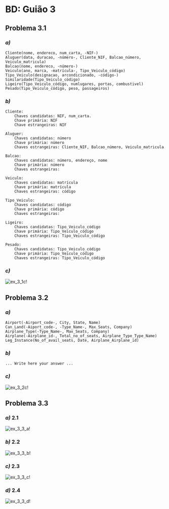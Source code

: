 # BD: Guião 3


## ​Problema 3.1
 
### *a)*

```
Cliente(nome, endereco, num_carta, -NIF-)
Aluguer(data, duracao, -número-, Cliente_NIF, Balcao_número, Veiculo_matricula)
Balcao(nome, endereco, -número-)
Veiculo(ano, marca, -matrícula-, Tipo_Veiculo_código)
Tipo_Veiculo(designacao, arcondicionado, -código-)
Similaridade(Tipo_Veiculo_código)
Ligeiro(Tipo_Veiculo_código, numlugares, portas, combustivel)
Pesado(Tipo_Veiculo_código, peso, passageiros)
```


### *b)* 

```
Cliente:
    Chaves candidatas: NIF, num_carta.
    Chave primária: NIF
    Chave estrangeiras: NIF

Aluguer:
    Chaves candidatas: número
    Chave primária: número
    Chaves estrangeiras: Cliente_NIF, Balcao_número, Veiculo_matricula

Balcao:
    Chaves candidatas: número, endereço, nome
    Chave primária: número
    Chaves estrangeiras:

Veiculo:
    Chaves candidatas: matrícula
    Chave primária: matrícula
    Chaves estrangeiras: código

Tipo_Veiculo:
    Chaves candidatas: código
    Chave primária: código
    Chaves estrangeiras:

Ligeiro:
    Chaves candidatas: Tipo_Veiculo_código
    Chave primária: Tipo_Veiculo_código
    Chaves estrangeiras: Tipo_Veiculo_código

Pesado:
    Chaves candidatas: Tipo_Veiculo_código
    Chave primária: Tipo_Veiculo_código
    Chaves estrangeiras: Tipo_Veiculo_código
```


### *c)* 

![ex_3_1c!](ex_3_1c.jpg "AnImage")


## ​Problema 3.2

### *a)*

```
Airport(-Airport_code-, City, State, Name)
Can_Land(-Aiport_code-, -Type_Name-, Max_Seats, Company)
Airplane_Type(-Type_Name-, Max_Seats, Company)
Airplane(-Airplane_id-, Total_no_of_seats, Airplane_Type_Type_Name)
Leg_Instance(No_of_avail_seats, Date, Airplane_Airplane_id)
```


### *b)* 

```
... Write here your answer ...
```


### *c)* 

![ex_3_2c!](ex_3_2c.jpg "AnImage")


## ​Problema 3.3


### *a)* 2.1

![ex_3_3_a!](ex_3_3a.jpg "AnImage")

### *b)* 2.2

![ex_3_3_b!](ex_3_3b.jpg "AnImage")

### *c)* 2.3

![ex_3_3_c!](ex_3_3c.jpg "AnImage")

### *d)* 2.4

![ex_3_3_d!](ex_3_3d.jpg "AnImage")